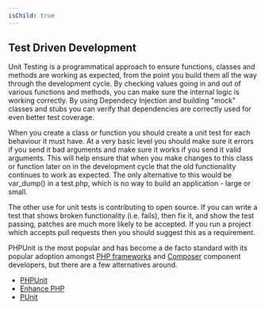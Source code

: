 ```yaml
---
isChild: true
---
```


## Test Driven Development

Unit Testing is a programmatical approach to ensure functions, classes and methods are working as 
expected, from the point you build them all the way through the development cycle. By checking 
values going in and out of various functions and methods, you can make sure the internal logic is 
working correctly. By using Dependecy Injection and building "mock" classes and stubs you can verify that dependencies are correctly used for even better test coverage.

When you create a class or function you should create a unit test for each behaviour it must have. At a very basic level you should 
make sure it errors if you send it bad arguments and make sure it works if you send it valid arguments. 
This will help ensure that when you make changes to this class or function later on in the development 
cycle that the old functionality continues to work as expected. The only alternative to this would be 
var_dump() in a test.php, which is no way to build an application - large or small.

The other use for unit tests is contributing to open source. If you can write a test that shows broken 
functionality (i.e. fails), then fix it, and show the test passing, patches are much more likely to be accepted. If 
you run a project which accepts pull requests then you should suggest this as a requirement.

PHPUnit is the most popular and has become a de facto standard with its popular adoption amongst [PHP 
frameworks][phpfws] and [Composer][composer] component developers, but there are a few alternatives around.

* [PHPUnit](http://phpunit.de/)
* [Enhance PHP](http://www.enhance-php.com/)
* [PUnit](http://punit.smf.me.uk/)

[phpfws]: /#libraries_and_frameworks
[composer]: /#composer_and_packagist